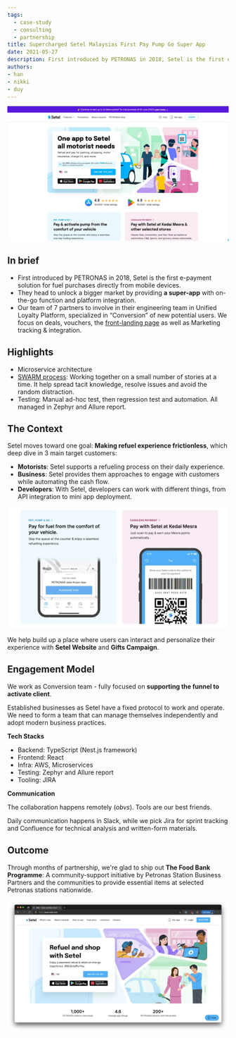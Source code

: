 ```yaml
---
tags: 
  - case-study
  - consulting
  - partnership
title: Supercharged Setel Malaysias First Pay Pump Go Super App
date: 2021-05-27
description: First introduced by PETRONAS in 2018, Setel is the first e-payment solution for fuel purchases directly from mobile devices.They head to unlock a bigger market by providing a super-app with on-the-go function and platform integration.
authors: 
- han
- nikki
- duy
---
```

![](assets/supercharged-setel-malaysias-first-pay-pump-go-super-app_85caa8bdd0121608f33b230e54fe563d_md5.webp)

## In brief
- First introduced by PETRONAS in 2018, Setel is the first e-payment solution for fuel purchases directly from mobile devices.
- They head to unlock a bigger market by providing **a super-app** with on-the-go function and platform integration.
- Our team of 7 partners to involve in their engineering team in Unified Loyalty Platform, specialized in “Conversion” of new potential users. We focus on deals, vouchers, the [front-landing page](https://www.setel.com/) as well as Marketing tracking & integration.

## Highlights
- Microservice architecture
- [SWARM process](https://open.nytimes.com/scrum-swarm-sprint-how-to-take-the-agile-process-and-make-it-your-own-b6416793ff7e): Working together on a small number of stories at a time. It help spread tacit knowledge, resolve issues and avoid the random distraction.
- Testing: Manual ad-hoc test, then regression test and automation. All managed in Zephyr and Allure report.

## The Context
Setel moves toward one goal: **Making refuel experience frictionless**, which deep dive in 3 main target customers:

- **Motorists**: Setel supports a refueling process on their daily experience. 
- **Business**: Setel provides them approaches to engage with customers while automating the cash flow.
- **Developers**: With Setel, developers can work with different things, from API integration to mini app deployment. 

![](assets/supercharged-setel-malaysias-first-pay-pump-go-super-app_ccd01facaa7b07ae954700b20a360ad1_md5.webp)

We help build up a place where users can interact and personalize their experience with **Setel Website** and **Gifts Campaign**.

## Engagement Model
We work as Conversion team - fully focused on **supporting the funnel to activate client**.

Established businesses as Setel have a fixed protocol to work and operate. We need to form a team that can manage themselves independently and adopt modern business practices.

**Tech Stacks**

- Backend: TypeScript (Nest.js framework)
- Frontend: React
- Infra: AWS, Microservices
- Testing: Zephyr and Allure report
- Tooling: JIRA

**Communication**

The collaboration happens remotely (*obvs*). Tools are our best friends.

Daily communication happens in Slack, while we pick Jira for sprint tracking and Confluence for technical analysis and written-form materials.

## Outcome
Through months of partnership, we're glad to ship out **The Food Bank Programme**: A community-support initiative by Petronas Station Business Partners and the communities to provide essential items at selected Petronas stations nationwide. 

![](assets/supercharged-setel-malaysias-first-pay-pump-go-super-app_ac414946573baa1c8baa276992a535d4_md5.webp)
